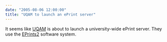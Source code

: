 ```yaml
---
date: "2005-08-06 12:00:00"
title: "UQAM to launch an ePrint server"
---
```




It seems like [UQAM](http://www.uqam.ca) is about to launch a university-wide ePrint server. They use the [EPrints2](http://www.eprints.org/uk/) software system.

